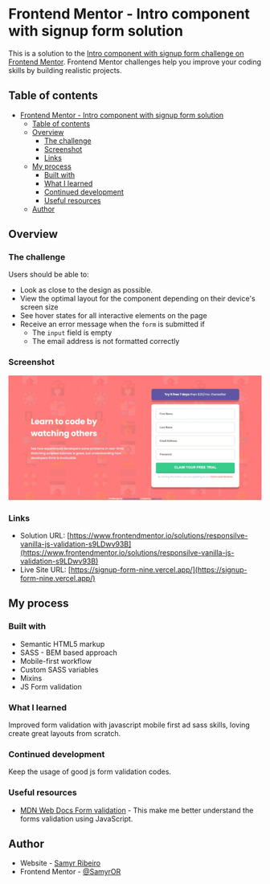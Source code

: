 # Frontend Mentor - Intro component with signup form solution

This is a solution to the [Intro component with signup form challenge on Frontend Mentor](https://www.frontendmentor.io/challenges/article-preview-component-dYBN_pYFT). Frontend Mentor challenges help you improve your coding skills by building realistic projects.

## Table of contents

- [Frontend Mentor - Intro component with signup form solution](#frontend-mentor---intro-component-with-signup-form-solution)
  - [Table of contents](#table-of-contents)
  - [Overview](#overview)
    - [The challenge](#the-challenge)
    - [Screenshot](#screenshot)
    - [Links](#links)
  - [My process](#my-process)
    - [Built with](#built-with)
    - [What I learned](#what-i-learned)
    - [Continued development](#continued-development)
    - [Useful resources](#useful-resources)
  - [Author](#author)

## Overview

### The challenge

Users should be able to:

- Look as close to the design as possible.
- View the optimal layout for the component depending on their device's screen size
- See hover states for all interactive elements on the page
- Receive an error message when the `form` is submitted if
  - The `input` field is empty
  - The email address is not formatted correctly

### Screenshot

![](./assets/images/screenshot.jpeg)

### Links

- Solution URL: [https://www.frontendmentor.io/solutions/responsilve-vanilla-js-validation-s9LDwv93B](https://www.frontendmentor.io/solutions/responsilve-vanilla-js-validation-s9LDwv93B)
- Live Site URL: [https://signup-form-nine.vercel.app/](https://signup-form-nine.vercel.app/)

## My process

### Built with

- Semantic HTML5 markup
- SASS - BEM based approach
- Mobile-first workflow
- Custom SASS variables
- Mixins
- JS Form validation

### What I learned

Improved form validation with javascript mobile first ad sass skills, loving create great layouts from scratch.

### Continued development

Keep the usage of good js form validation codes.

### Useful resources

- [MDN Web Docs Form validation](https://developer.mozilla.org/en-US/docs/Learn/Forms/Form_validation) - This make me better understand the forms validation using JavaScript.

## Author

- Website - [Samyr Ribeiro](https://samyror.github.io/)
- Frontend Mentor - [@SamyrOR](https://www.frontendmentor.io/profile/SamyrOR)
